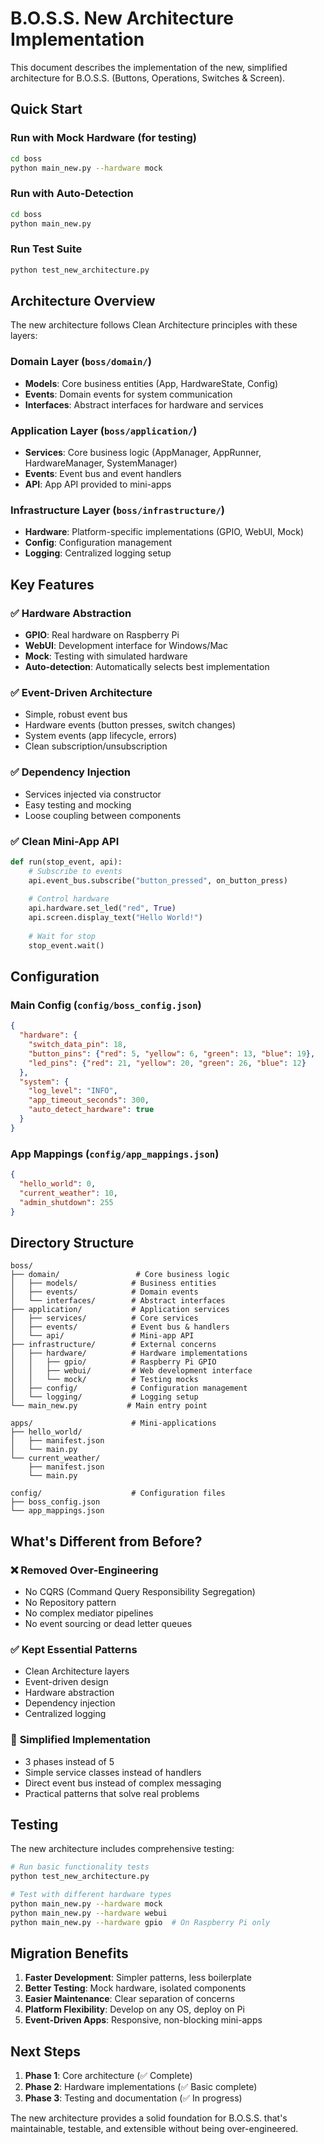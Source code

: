 # B.O.S.S. New Architecture Implementation

This document describes the implementation of the new, simplified architecture for B.O.S.S. (Buttons, Operations, Switches & Screen).

## Quick Start

### Run with Mock Hardware (for testing)
```bash
cd boss
python main_new.py --hardware mock
```

### Run with Auto-Detection
```bash
cd boss  
python main_new.py
```

### Run Test Suite
```bash
python test_new_architecture.py
```

## Architecture Overview

The new architecture follows Clean Architecture principles with these layers:

### Domain Layer (`boss/domain/`)
- **Models**: Core business entities (App, HardwareState, Config)
- **Events**: Domain events for system communication
- **Interfaces**: Abstract interfaces for hardware and services

### Application Layer (`boss/application/`)
- **Services**: Core business logic (AppManager, AppRunner, HardwareManager, SystemManager)
- **Events**: Event bus and event handlers
- **API**: App API provided to mini-apps

### Infrastructure Layer (`boss/infrastructure/`)
- **Hardware**: Platform-specific implementations (GPIO, WebUI, Mock)
- **Config**: Configuration management
- **Logging**: Centralized logging setup

## Key Features

### ✅ **Hardware Abstraction**
- **GPIO**: Real hardware on Raspberry Pi
- **WebUI**: Development interface for Windows/Mac
- **Mock**: Testing with simulated hardware
- **Auto-detection**: Automatically selects best implementation

### ✅ **Event-Driven Architecture**
- Simple, robust event bus
- Hardware events (button presses, switch changes)
- System events (app lifecycle, errors)
- Clean subscription/unsubscription

### ✅ **Dependency Injection**
- Services injected via constructor
- Easy testing and mocking
- Loose coupling between components

### ✅ **Clean Mini-App API**
```python
def run(stop_event, api):
    # Subscribe to events
    api.event_bus.subscribe("button_pressed", on_button_press)
    
    # Control hardware  
    api.hardware.set_led("red", True)
    api.screen.display_text("Hello World!")
    
    # Wait for stop
    stop_event.wait()
```

## Configuration

### Main Config (`config/boss_config.json`)
```json
{
  "hardware": {
    "switch_data_pin": 18,
    "button_pins": {"red": 5, "yellow": 6, "green": 13, "blue": 19},
    "led_pins": {"red": 21, "yellow": 20, "green": 26, "blue": 12}
  },
  "system": {
    "log_level": "INFO",
    "app_timeout_seconds": 300,
    "auto_detect_hardware": true
  }
}
```

### App Mappings (`config/app_mappings.json`)
```json
{
  "hello_world": 0,
  "current_weather": 10,
  "admin_shutdown": 255
}
```

## Directory Structure

```
boss/
├── domain/                 # Core business logic
│   ├── models/            # Business entities
│   ├── events/            # Domain events  
│   └── interfaces/        # Abstract interfaces
├── application/           # Application services
│   ├── services/          # Core services
│   ├── events/            # Event bus & handlers
│   └── api/               # Mini-app API
├── infrastructure/        # External concerns
│   ├── hardware/          # Hardware implementations
│   │   ├── gpio/          # Raspberry Pi GPIO
│   │   ├── webui/         # Web development interface
│   │   └── mock/          # Testing mocks
│   ├── config/            # Configuration management
│   └── logging/           # Logging setup
└── main_new.py           # Main entry point

apps/                      # Mini-applications
├── hello_world/
│   ├── manifest.json
│   └── main.py
└── current_weather/
    ├── manifest.json  
    └── main.py

config/                    # Configuration files
├── boss_config.json
└── app_mappings.json
```

## What's Different from Before?

### ❌ **Removed Over-Engineering**
- No CQRS (Command Query Responsibility Segregation)
- No Repository pattern
- No complex mediator pipelines
- No event sourcing or dead letter queues

### ✅ **Kept Essential Patterns**
- Clean Architecture layers
- Event-driven design
- Hardware abstraction
- Dependency injection
- Centralized logging

### 🎯 **Simplified Implementation**
- 3 phases instead of 5
- Simple service classes instead of handlers
- Direct event bus instead of complex messaging
- Practical patterns that solve real problems

## Testing

The new architecture includes comprehensive testing:

```bash
# Run basic functionality tests
python test_new_architecture.py

# Test with different hardware types
python main_new.py --hardware mock
python main_new.py --hardware webui
python main_new.py --hardware gpio  # On Raspberry Pi only
```

## Migration Benefits

1. **Faster Development**: Simpler patterns, less boilerplate
2. **Better Testing**: Mock hardware, isolated components  
3. **Easier Maintenance**: Clear separation of concerns
4. **Platform Flexibility**: Develop on any OS, deploy on Pi
5. **Event-Driven Apps**: Responsive, non-blocking mini-apps

## Next Steps

1. **Phase 1**: Core architecture (✅ Complete)
2. **Phase 2**: Hardware implementations (✅ Basic complete)
3. **Phase 3**: Testing and documentation (✅ In progress)

The new architecture provides a solid foundation for B.O.S.S. that's maintainable, testable, and extensible without being over-engineered.
